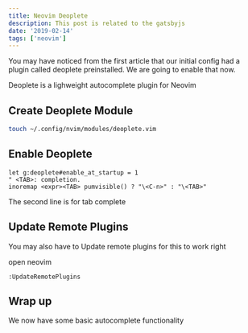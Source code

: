 ```yaml
---
title: Neovim Deoplete
description: This post is related to the gatsbyjs
date: '2019-02-14'
tags: ['neovim']
---
```


You may have noticed from the first article that our initial config had a plugin called deoplete preinstalled. We are going to enable that now.

Deoplete is a lighweight autocomplete plugin for Neovim

## Create Deoplete Module


```sh
touch ~/.config/nvim/modules/deoplete.vim
```

## Enable Deoplete

```vim
let g:deoplete#enable_at_startup = 1
" <TAB>: completion.
inoremap <expr><TAB> pumvisible() ? "\<C-n>" : "\<TAB>"
```

The second line is for tab complete

## Update Remote Plugins

You may also have to Update remote plugins for this to work right

open neovim

```vim
:UpdateRemotePlugins
```

## Wrap up

We now have some basic autocomplete functionality
